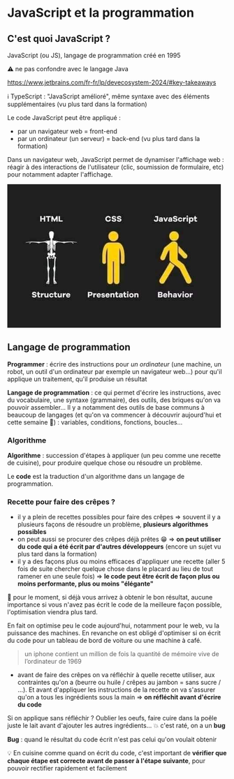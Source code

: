 # JavaScript et la programmation

## C'est quoi JavaScript ?

JavaScript (ou JS), langage de programmation créé en 1995

⚠️ ne pas confondre avec le langage Java

https://www.jetbrains.com/fr-fr/lp/devecosystem-2024/#key-takeaways

ℹ️ TypeScript : "JavaScript amélioré", même syntaxe avec des éléments supplémentaires (vu plus tard dans la formation)

Le code JavaScript peut être appliqué :
- par un navigateur web = front-end
- par un ordinateur (un serveur) = back-end (vu plus tard dans la formation)

Dans un navigateur web, JavaScript permet de dynamiser l'affichage web : réagir à des interactions de l'utilisateur (clic, soumission de formulaire, etc) pour notamment adapter l'affichage.

![](./schemas/js_pour_dynamiser.png)

## Langage de programmation

**Programmer** : écrire des instructions pour _un ordinateur_ (une machine, un robot, un outil d'un ordinateur par exemple un navigateur web...) pour qu'il applique un traitement, qu'il produise un résultat

**Langage de programmation** : ce qui permet d'écrire les instructions, avec du vocabulaire, une syntaxe (grammaire), des outils, des briques qu'on va pouvoir assembler... Il y a notamment des outils de base communs à beaucoup de langages (et qu'on va commencer à découvrir aujourd'hui et cette semaine 👀) : variables, conditions, fonctions, boucles...

### Algorithme

**Algorithme** : succession d'étapes à appliquer (un peu comme une recette de cuisine), pour produire quelque chose ou résoudre un problème.

Le **code** est la traduction d'un algorithme dans un langage de programmation.

### Recette pour faire des crêpes ?

- il y a plein de recettes possibles pour faire des crêpes => souvent il y a plusieurs façons de résoudre un problème, **plusieurs algorithmes possibles**
- on peut aussi se procurer des crêpes déjà prêtes 😁 => **on peut utiliser du code qui a été écrit par d'autres développeurs** (encore un sujet vu plus tard dans la formation)
- il y a des façons plus ou moins efficaces d'appliquer une recette (aller 5 fois de suite chercher quelque chose dans le placard au lieu de tout ramener en une seule fois) => **le code peut être écrit de façon plus ou moins performante, plus ou moins "élégante"**

💭 pour le moment, si déjà vous arrivez à obtenir le bon résultat, aucune importance si vous n'avez pas écrit le code de la meilleure façon possible, l'optimisation viendra plus tard.

En fait on optimise peu le code aujourd'hui, notamment pour le web, vu la puissance des machines. En revanche on est obligé d'optimiser si on écrit du code pour un tableau de bord de voiture ou une machine à café.

> un iphone contient un million de fois la quantité de mémoire vive de l’ordinateur de 1969

- avant de faire des crêpes on va réfléchir à quelle recette utiliser, aux contraintes qu'on a (beurre ou huile / crêpes au jambon = sans sucre / ...). Et avant d'appliquer les instructions de la recette on va s'assurer qu'on a tous les ingrédients sous la main
=> **on réfléchit avant d'écrire du code**

Si on applique sans réfléchir ? Oublier les oeufs, faire cuire dans la poêle juste le lait avant d'ajouter les autres ingrédients... 💥 c'est raté, on a un **bug**

**Bug** : quand le résultat du code écrit n'est pas celui qu'on voulait obtenir

💡 En cuisine comme quand on écrit du code, c'est important de **vérifier que chaque étape est correcte avant de passer à l'étape suivante**, pour pouvoir rectifier rapidement et facilement